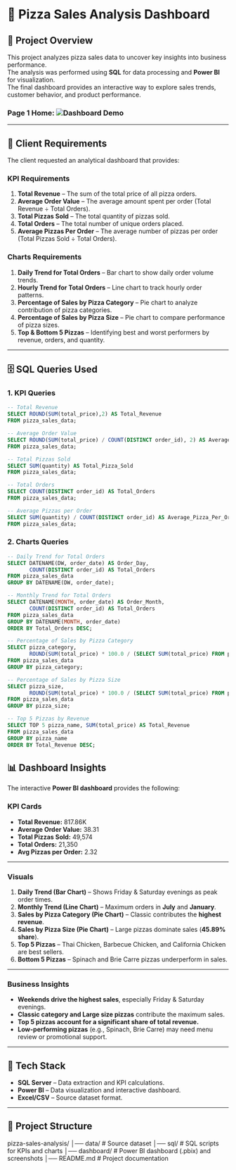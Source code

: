# 🍕 Pizza Sales Analysis Dashboard

## 📌 Project Overview
This project analyzes pizza sales data to uncover key insights into business performance.  
The analysis was performed using **SQL** for data processing and **Power BI** for visualization.  
The final dashboard provides an interactive way to explore sales trends, customer behavior, and product performance.

### Page 1 Home: ![Dashboard Demo](https://github.com/TechPodx/Style-Repo/blob/main/Gif/Pizza_Home-gif.gif)

---

## 📝 Client Requirements

The client requested an analytical dashboard that provides:

### **KPI Requirements**
1. **Total Revenue** – The sum of the total price of all pizza orders.  
2. **Average Order Value** – The average amount spent per order (Total Revenue ÷ Total Orders).  
3. **Total Pizzas Sold** – The total quantity of pizzas sold.  
4. **Total Orders** – The total number of unique orders placed.  
5. **Average Pizzas Per Order** – The average number of pizzas per order (Total Pizzas Sold ÷ Total Orders).  

### **Charts Requirements**
1. **Daily Trend for Total Orders** – Bar chart to show daily order volume trends.  
2. **Hourly Trend for Total Orders** – Line chart to track hourly order patterns.  
3. **Percentage of Sales by Pizza Category** – Pie chart to analyze contribution of pizza categories.  
4. **Percentage of Sales by Pizza Size** – Pie chart to compare performance of pizza sizes.  
5. **Top & Bottom 5 Pizzas** – Identifying best and worst performers by revenue, orders, and quantity.

---

## 🗄️ SQL Queries Used

### **1. KPI Queries**
```SQL
-- Total Revenue
SELECT ROUND(SUM(total_price),2) AS Total_Revenue 
FROM pizza_sales_data;

-- Average Order Value
SELECT ROUND(SUM(total_price) / COUNT(DISTINCT order_id), 2) AS Average_Order_Value 
FROM pizza_sales_data;

-- Total Pizzas Sold
SELECT SUM(quantity) AS Total_Pizza_Sold
FROM pizza_sales_data;

-- Total Orders
SELECT COUNT(DISTINCT order_id) AS Total_Orders
FROM pizza_sales_data;

-- Average Pizzas per Order
SELECT SUM(quantity) / COUNT(DISTINCT order_id) AS Average_Pizza_Per_Order
FROM pizza_sales_data;
```
### **2. Charts Queries**
```SQL
-- Daily Trend for Total Orders
SELECT DATENAME(DW, order_date) AS Order_Day,
       COUNT(DISTINCT order_id) AS Total_Orders
FROM pizza_sales_data
GROUP BY DATENAME(DW, order_date);

-- Monthly Trend for Total Orders
SELECT DATENAME(MONTH, order_date) AS Order_Month,
       COUNT(DISTINCT order_id) AS Total_Orders
FROM pizza_sales_data
GROUP BY DATENAME(MONTH, order_date)
ORDER BY Total_Orders DESC;

-- Percentage of Sales by Pizza Category
SELECT pizza_category,
       ROUND(SUM(total_price) * 100.0 / (SELECT SUM(total_price) FROM pizza_sales_data), 2) AS Pct_Sales
FROM pizza_sales_data
GROUP BY pizza_category;

-- Percentage of Sales by Pizza Size
SELECT pizza_size,
       ROUND(SUM(total_price) * 100.0 / (SELECT SUM(total_price) FROM pizza_sales_data), 2) AS Pct_Sales
FROM pizza_sales_data
GROUP BY pizza_size;

-- Top 5 Pizzas by Revenue
SELECT TOP 5 pizza_name, SUM(total_price) AS Total_Revenue
FROM pizza_sales_data
GROUP BY pizza_name
ORDER BY Total_Revenue DESC;
```

## 📊 Dashboard Insights

The interactive **Power BI dashboard** provides the following:

### **KPI Cards**
- **Total Revenue:** 817.86K  
- **Average Order Value:** 38.31  
- **Total Pizzas Sold:** 49,574  
- **Total Orders:** 21,350  
- **Avg Pizzas per Order:** 2.32  

---

### **Visuals**
1. **Daily Trend (Bar Chart)** – Shows Friday & Saturday evenings as peak order times.  
2. **Monthly Trend (Line Chart)** – Maximum orders in **July** and **January**.  
3. **Sales by Pizza Category (Pie Chart)** – Classic contributes the **highest revenue**.  
4. **Sales by Pizza Size (Pie Chart)** – Large pizzas dominate sales (**45.89% share**).  
5. **Top 5 Pizzas** – Thai Chicken, Barbecue Chicken, and California Chicken are best sellers.  
6. **Bottom 5 Pizzas** – Spinach and Brie Carre pizzas underperform in sales.  

---

### **Business Insights**
- **Weekends drive the highest sales**, especially Friday & Saturday evenings.  
- **Classic category and Large size pizzas** contribute the maximum sales.  
- **Top 5 pizzas account for a significant share of total revenue.**  
- **Low-performing pizzas** (e.g., Spinach, Brie Carre) may need menu review or promotional support.  

---

## 🚀 Tech Stack
- **SQL Server** – Data extraction and KPI calculations.  
- **Power BI** – Data visualization and interactive dashboard.  
- **Excel/CSV** – Source dataset format.  

---

## 📂 Project Structure

pizza-sales-analysis/
│── data/ # Source dataset
│── sql/ # SQL scripts for KPIs and charts
│── dashboard/ # Power BI dashboard (.pbix) and screenshots
│── README.md # Project documentation



































